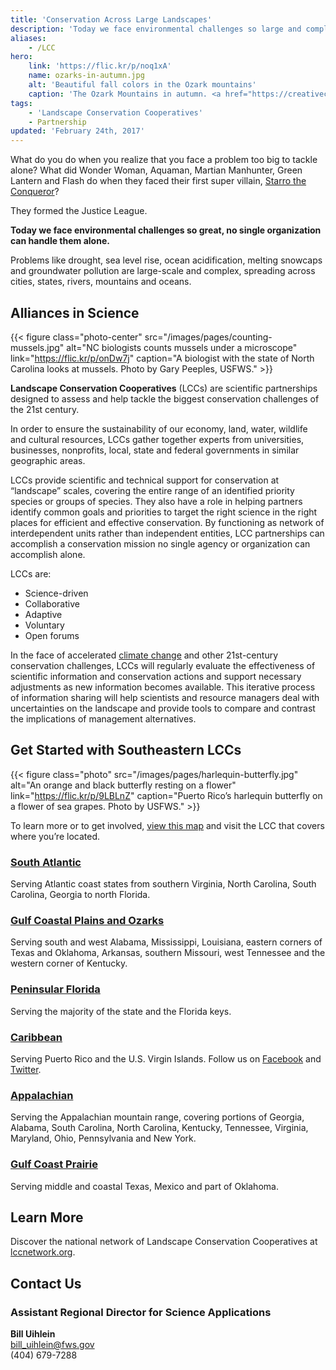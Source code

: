 ```yaml
---
title: 'Conservation Across Large Landscapes'
description: 'Today we face environmental challenges so large and complex, no single organization can handle them alone. Landscape-level challenges require landscape-level partnerships based on science.'
aliases:
    - /LCC
hero:
    link: 'https://flic.kr/p/noq1xA'
    name: ozarks-in-autumn.jpg
    alt: 'Beautiful fall colors in the Ozark mountains'
    caption: 'The Ozark Mountains in autumn. <a href="https://creativecommons.org/licenses/by/2.0/legalcode">Creative Commons</a> photo by Oakley Originals.'
tags:
    - 'Landscape Conservation Cooperatives'
    - Partnership
updated: 'February 24th, 2017'
---
```

What do you do when you realize that you face a problem too big to tackle alone? What did Wonder Woman, Aquaman, Martian Manhunter, Green Lantern and Flash do when they faced their first super villain, [Starro the Conqueror](https://en.wikipedia.org/wiki/Starro)?

They formed the Justice League.

**Today we face environmental challenges so great, no single organization can handle them alone.**

Problems like drought, sea level rise, ocean acidification, melting snowcaps and groundwater pollution are large-scale and complex, spreading across cities, states, rivers, mountains and oceans.

## Alliances in Science

{{< figure class="photo-center" src="/images/pages/counting-mussels.jpg" alt="NC biologists counts mussels under a microscope" link="https://flic.kr/p/onDw7j" caption="A biologist with the state of North Carolina looks at mussels. Photo by Gary Peeples, USFWS." >}}

**Landscape Conservation Cooperatives** (LCCs) are scientific partnerships designed to assess and help tackle the biggest conservation challenges of the 21st century.

In order to ensure the sustainability of our economy, land, water, wildlife and cultural resources, LCCs gather together experts from universities, businesses, nonprofits, local, state and federal governments in similar geographic areas.

LCCs provide scientific and technical support for conservation at “landscape” scales, covering the entire range of an identified priority species or groups of species. They also have a role in helping partners identify common goals and priorities to target the right science in the right places for efficient and effective conservation. By functioning as network of interdependent units rather than independent entities, LCC partnerships can accomplish a conservation mission no single agency or organization can accomplish alone.

LCCs are:
- Science-driven
- Collaborative
- Adaptive
- Voluntary
- Open forums

In the face of accelerated [climate change](/our-changing-climate) and other 21st-century conservation challenges, LCCs will regularly evaluate the effectiveness of scientific information and conservation actions and support necessary adjustments as new information becomes available. This iterative process of information sharing will help scientists and resource managers deal with uncertainties on the landscape and provide tools to compare and contrast the implications of management alternatives.

## Get Started with Southeastern LCCs

{{< figure class="photo" src="/images/pages/harlequin-butterfly.jpg" alt="An orange and black butterfly resting on a flower" link="https://flic.kr/p/9LBLnZ" caption="Puerto Rico’s harlequin butterfly on a flower of sea grapes. Photo by USFWS." >}}

To learn more or to get involved, [view this map](http://lccnetwork.org/find-an-lcc) and visit the LCC that covers where you’re located.

### [South Atlantic](http://www.southatlanticlcc.org/)
Serving Atlantic coast states from southern Virginia, North Carolina, South Carolina, Georgia to north Florida.

### [Gulf Coastal Plains and Ozarks](http://gcpolcc.org/)
Serving south and west Alabama, Mississippi, Louisiana, eastern corners of Texas and Oklahoma, Arkansas, southern Missouri, west Tennessee and the western corner of Kentucky.

### [Peninsular Florida](http://peninsularfloridalcc.org/)
Serving the majority of the state and the Florida keys.

### [Caribbean](http://caribbeanlcc.org/)
Serving Puerto Rico and the U.S. Virgin Islands.  Follow us on [Facebook](https://www.facebook.com/Caribbean-Landscape-Conservation-Cooperative-222151877909510/timeline/) and [Twitter](https://twitter.com/Caribbean_LCC).

### [Appalachian](http://applcc.org/)
Serving the Appalachian mountain range, covering portions of Georgia, Alabama, South Carolina, North Carolina, Kentucky, Tennessee, Virginia, Maryland, Ohio, Pennsylvania and New York.

### [Gulf Coast Prairie](http://gulfcoastprairielcc.org/)
Serving middle and coastal Texas, Mexico and part of Oklahoma.

## Learn More
Discover the national network of Landscape Conservation Cooperatives at [lccnetwork.org](http://lccnetwork.org/).

## Contact Us
### Assistant Regional Director for Science Applications
**Bill Uihlein** <br>
[bill_uihlein@fws.gov](mailto:bill_uihlein@fws.gov) <br>
(404) 679-7288
